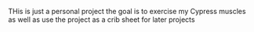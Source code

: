 THis is just a personal project
the goal is to exercise my Cypress muscles as well as use the project as a crib sheet for later projects

